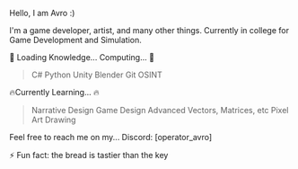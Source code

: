 Hello, I am Avro :) 

I'm a game developer, artist, and many other things. Currently in college for Game Development and Simulation.

📖 Loading Knowledge... Computing... 📖
> C#
> Python
> Unity
> Blender
> Git
> OSINT

🔥Currently Learning... 🔥
> Narrative Design
> Game Design
> Advanced Vectors, Matrices, etc
> Pixel Art
> Drawing

Feel free to reach me on my...
  Discord: [operator_avro]
  
⚡ Fun fact: the bread is tastier than the key

<!---
Avro-Is-Arrow/Avro-Is-Arrow is a ✨ special ✨ repository because its `README.md` (this file) appears on your GitHub profile.
You can click the Preview link to take a look at your changes.
--->
